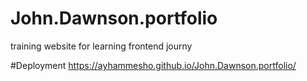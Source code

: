 # John.Dawnson.portfolio
training website for learning frontend journy

#Deployment
https://ayhammesho.github.io/John.Dawnson.portfolio/
